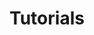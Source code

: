 ---
layout: index
title: Tutorials
permalink: /getting-started/tutorials/index.html
parent: getting-started
description: How to start out with the CDS.
---